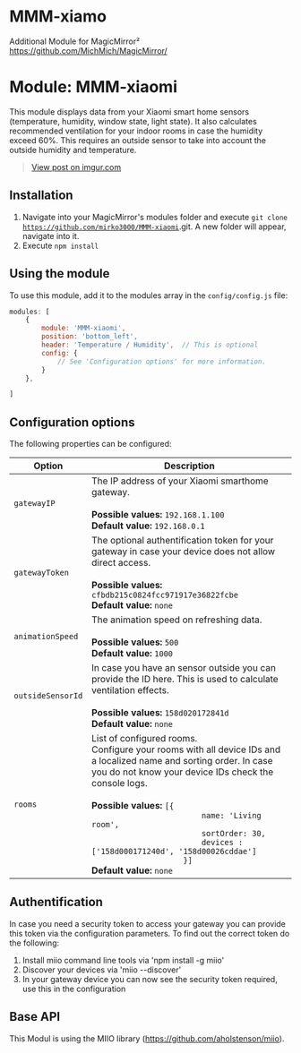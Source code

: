 # MMM-xiamo
Additional Module for MagicMirror²  https://github.com/MichMich/MagicMirror/

# Module: MMM-xiaomi
This module displays data from your Xiaomi smart home sensors (temperature, humidity, window state, light state). It also calculates recommended ventilation for your indoor rooms in case the humidity exceed 60%. This requires an outside sensor to take into account the outside humidity and temperature.

<blockquote class="imgur-embed-pub" lang="en" data-id="SMeQHuQ"><a href="//imgur.com/SMeQHuQ">View post on imgur.com</a></blockquote><script async src="//s.imgur.com/min/embed.js" charset="utf-8"></script>

## Installation

1. Navigate into your MagicMirror's modules folder and execute <code>git clone https://github.com/mirko3000/MMM-xiaomi</code>.git. A new folder will appear, navigate into it.
2. Execute <code>npm install</code>

## Using the module

To use this module, add it to the modules array in the `config/config.js` file:
````javascript
modules: [
    {
		module: 'MMM-xiaomi',
		position: 'bottom_left',
		header: 'Temperature / Humidity',  // This is optional
		config: {
			// See 'Configuration options' for more information.
		}
	},

]
````

## Configuration options

The following properties can be configured:


<table width="100%">
	<!-- why, markdown... -->
	<thead>
		<tr>
			<th>Option</th>
			<th width="100%">Description</th>
		</tr>
	<thead>
	<tbody>
		<tr>
			<td><code>gatewayIP</code></td>
			<td>The IP address of your Xiaomi smarthome gateway.<br>
				<br><b>Possible values:</b> <code>192.168.1.100</code>
				<br><b>Default value:</b> <code>192.168.0.1</code>
			</td>
		</tr>
		<tr>
			<td><code>gatewayToken</code></td>
			<td>The optional authentification token for your gateway in case your device does not allow direct access.<br>
				<br><b>Possible values:</b> <code>cfbdb215c0824fcc971917e36822fcbe</code>
				<br><b>Default value:</b> <code>none</code>
			</td>
		</tr>
		<tr>
			<td><code>animationSpeed</code></td>
			<td>The animation speed on refreshing data.<br>
				<br><b>Possible values:</b> <code>500</code>
				<br><b>Default value:</b> <code>1000</code>
			</td>
		</tr>
		<tr>
			<td><code>outsideSensorId</code></td>
			<td>In case you have an sensor outside you can provide the ID here. This is used to calculate ventilation effects.<br>
				<br><b>Possible values:</b> <code>158d020172841d</code>
				<br><b>Default value:</b> <code>none</code>
			</td>
		</tr>
		<tr>
			<td><code>rooms</code></td>
			<td>List of configured rooms.<br>Configure your rooms with all device IDs and a localized name and sorting order. In case you do not know your device IDs check the console logs.<br>
				<br><b>Possible values:</b> <code>[{
		            	name: 'Living room',
		            	sortOrder: 30,
		            	devices : ['158d000171240d', '158d00026cddae']
	            	}]</code>
				<br><b>Default value:</b> <code>none</code>
			</td>
		</tr>
	</tbody>
</table>

## Authentification

In case you need a security token to access your gateway you can provide this token via the configuration parameters. To find out the correct token do the following:
1. Install miio command line tools via 'npm install -g miio'
2. Discover your devices via 'miio --discover'
3. In your gateway device you can now see the security token required, use this in the configuration


## Base API

This Modul is using the MIIO library (https://github.com/aholstenson/miio).
